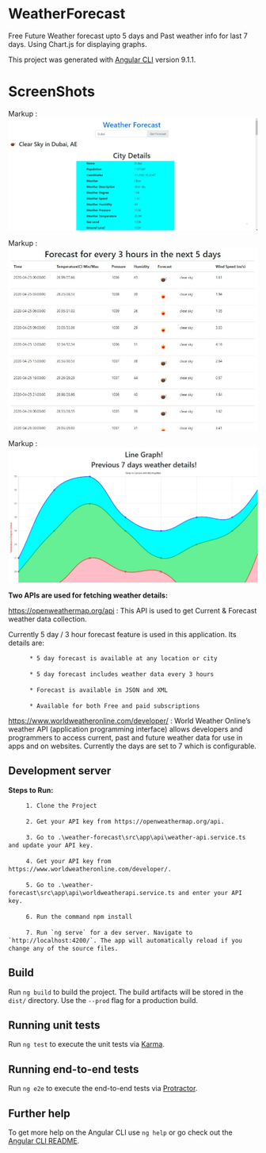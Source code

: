 # WeatherForecast
Free Future Weather forecast upto 5 days and Past weather info for last 7 days. Using Chart.js for displaying graphs.

This project was generated with [Angular CLI](https://github.com/angular/angular-cli) version 9.1.1.

# ScreenShots

Markup : ![picture alt](https://github.com/RahulGo8u/WeatherForecast/blob/master/resources/2_OutputCityDetails.jpg "City Details")

Markup : ![picture alt](https://github.com/RahulGo8u/WeatherForecast/blob/master/resources/3_OutputForecastDetails.jpg "Weather Forecast details")

Markup : ![picture alt](https://github.com/RahulGo8u/WeatherForecast/blob/master/resources/4_OutputLineGraph.jpg "Line Graph for past 7 days")


<b>Two APIs are used for fetching weather details:</b>

https://openweathermap.org/api :  This API is used to get Current & Forecast weather data collection. 

Currently 5 day / 3 hour forecast feature is used in this application. Its details are:

          * 5 day forecast is available at any location or city              
 
          * 5 day forecast includes weather data every 3 hours

          * Forecast is available in JSON and XML

          * Available for both Free and paid subscriptions

https://www.worldweatheronline.com/developer/ : World Weather Online’s weather API (application programming interface) allows developers and programmers to access current, past and future weather data for use in apps and on websites. Currently the days are set to 7 which is configurable.

## Development server
<b>Steps to Run:</b>

         1. Clone the Project

         2. Get your API key from https://openweathermap.org/api.

         3. Go to .\weather-forecast\src\app\api\weather-api.service.ts and update your API key.

         4. Get your API key from https://www.worldweatheronline.com/developer/.

         5. Go to .\weather-forecast\src\app\api\worldweatherapi.service.ts and enter your API key.

         6. Run the command npm install

         7. Run `ng serve` for a dev server. Navigate to `http://localhost:4200/`. The app will automatically reload if you change any of the source files.

## Build

Run `ng build` to build the project. The build artifacts will be stored in the `dist/` directory. Use the `--prod` flag for a production build.

## Running unit tests

Run `ng test` to execute the unit tests via [Karma](https://karma-runner.github.io).

## Running end-to-end tests

Run `ng e2e` to execute the end-to-end tests via [Protractor](http://www.protractortest.org/).

## Further help

To get more help on the Angular CLI use `ng help` or go check out the [Angular CLI README](https://github.com/angular/angular-cli/blob/master/README.md).
